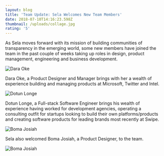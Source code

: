 ```yaml
---
layout: blog
title: 'Team Update: Sela Welcomes New Team Members'
date: 2018-07-10T14:16:23.598Z
thumbnail: /uploads/collage.jpg
rating: '5'
---
```

As Sela moves forward with its mission of building communities of transparency in the emerging world, some new members have joined the team in the past couple of weeks taking up roles in design, product management, engineering and business development. 

![Dara Oke](/uploads/14295520_157816051330373_196082285_n.jpg "Dara Oke")

Dara Oke, a Product Designer and Manager brings with her a wealth of experience building and managing products at Microsoft, Twitter and Intel.

![Dotun Longe](/uploads/small.jpg "Dotun Longe")

Dotun Longe, a Full-stack Software Engineer brings his wealth of experience having worked for development agencies, operating a consulting outfit for startups looking to build their own platforms/products and creating software products for leading brands most recently at Swipe.

![Boma Josiah](/uploads/30601725_164462461051234_6714862895471001600_n.jpg "Boma Josiah")

 Sela also welcomed Boma Josiah, a Product Designer, to the team.

![Boma Josiah](/uploads/30601725_164462461051234_6714862895471001600_n.jpg "Boma Josiah")
